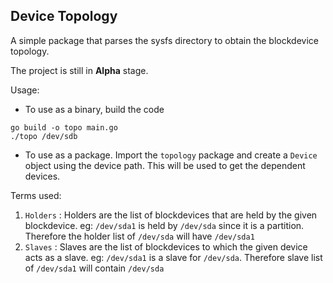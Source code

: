 ## Device Topology

A simple package that parses the sysfs directory to obtain the blockdevice topology.

The project is still in **Alpha** stage.

Usage:
- To use as a binary, build the code
```
go build -o topo main.go
./topo /dev/sdb
```

- To use as a package. Import the `topology` package and create a `Device` object using the device path.
This will be used to get the dependent devices.

Terms used: 
1. `Holders` : Holders are the list of blockdevices that are held by the given blockdevice.
eg: `/dev/sda1` is held by `/dev/sda` since it is a partition. Therefore the holder list of `/dev/sda` will have `/dev/sda1`
2. `Slaves` : Slaves are the list of blockdevices to which the given device acts as a slave.
eg: `/dev/sda1` is a slave for `/dev/sda`. Therefore slave list of `/dev/sda1` will contain `/dev/sda`
